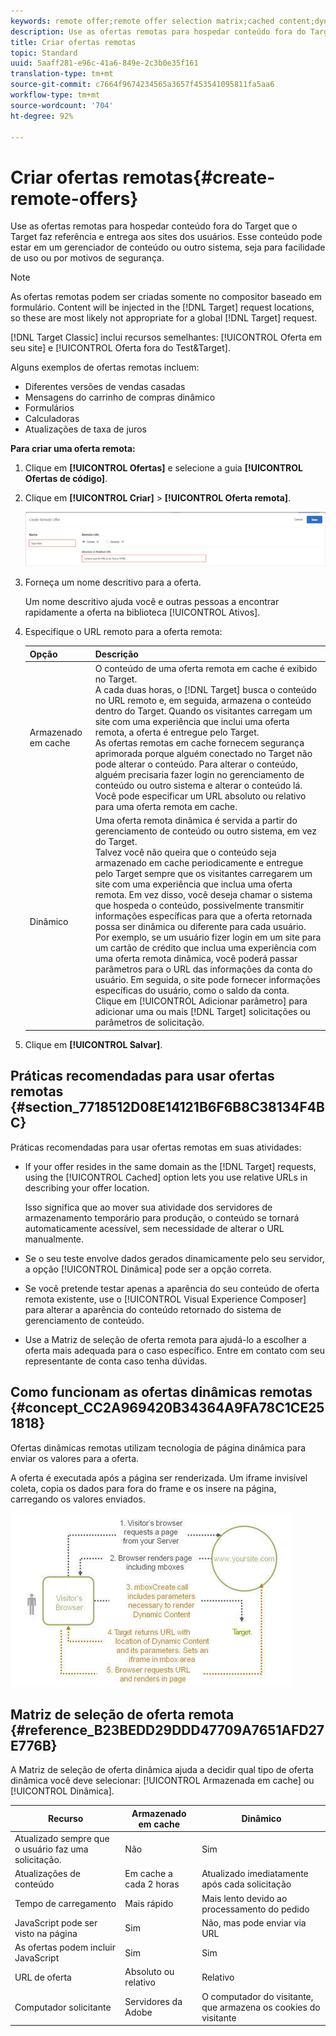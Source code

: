 ```yaml
---
keywords: remote offer;remote offer selection matrix;cached content;dynamic content
description: Use as ofertas remotas para hospedar conteúdo fora do Target que o Target faz referência e entrega aos sites dos usuários. Esse conteúdo pode estar em um gerenciador de conteúdo ou outro sistema, seja para facilidade de uso ou por motivos de segurança.
title: Criar ofertas remotas
topic: Standard
uuid: 5aaff281-e96c-41a6-849e-2c3b0e35f161
translation-type: tm+mt
source-git-commit: c7664f9674234565a3657f453541095811fa5aa6
workflow-type: tm+mt
source-wordcount: '704'
ht-degree: 92%

---
```



# Criar ofertas remotas{#create-remote-offers}

Use as ofertas remotas para hospedar conteúdo fora do Target que o Target faz referência e entrega aos sites dos usuários. Esse conteúdo pode estar em um gerenciador de conteúdo ou outro sistema, seja para facilidade de uso ou por motivos de segurança.

>[!NOTE]
>
>As ofertas remotas podem ser criadas somente no compositor baseado em formulário. Content will be injected in the [!DNL Target] request locations, so these are most likely not appropriate for a global [!DNL Target] request.
>
>[!DNL Target Classic] inclui recursos semelhantes: [!UICONTROL Oferta em seu site] e [!UICONTROL Oferta fora do Test&amp;Target].

Alguns exemplos de ofertas remotas incluem:

* Diferentes versões de vendas casadas
* Mensagens do carrinho de compras dinâmico
* Formulários
* Calculadoras
* Atualizações de taxa de juros

**Para criar uma oferta remota:**

1. Clique em **[!UICONTROL Ofertas]** e selecione a guia **[!UICONTROL Ofertas de código]**.
1. Clique em **[!UICONTROL Criar]** > **[!UICONTROL Oferta remota]**.

   ![](assets/remote_offer_ui.png)

1. Forneça um nome descritivo para a oferta.

   Um nome descritivo ajuda você e outras pessoas a encontrar rapidamente a oferta na biblioteca [!UICONTROL Ativos].

1. Especifique o URL remoto para a oferta remota:

   | Opção | Descrição |
   |--- |--- |
   | Armazenado em cache | O conteúdo de uma oferta remota em cache é exibido no Target.<br>A cada duas horas, o [!DNL Target] busca o conteúdo no URL remoto e, em seguida, armazena o conteúdo dentro do Target. Quando os visitantes carregam um site com uma experiência que inclui uma oferta remota, a oferta é entregue pelo Target.<br>As ofertas remotas em cache fornecem segurança aprimorada porque alguém conectado no Target não pode alterar o conteúdo. Para alterar o conteúdo, alguém precisaria fazer login no gerenciamento de conteúdo ou outro sistema e alterar o conteúdo lá.<br>Você pode especificar um URL absoluto ou relativo para uma oferta remota em cache. |
   | Dinâmico | Uma oferta remota dinâmica é servida a partir do gerenciamento de conteúdo ou outro sistema, em vez do Target.<br>Talvez você não queira que o conteúdo seja armazenado em cache periodicamente e entregue pelo Target sempre que os visitantes carregarem um site com uma experiência que inclua uma oferta remota. Em vez disso, você deseja chamar o sistema que hospeda o conteúdo, possivelmente transmitir informações específicas para que a oferta retornada possa ser dinâmica ou diferente para cada usuário.<br>Por exemplo, se um usuário fizer login em um site para um cartão de crédito que inclua uma experiência com uma oferta remota dinâmica, você poderá passar parâmetros para o URL das informações da conta do usuário. Em seguida, o site pode fornecer informações específicas do usuário, como o saldo da conta.<br>Clique em [!UICONTROL Adicionar parâmetro] para adicionar uma ou mais [!DNL Target] solicitações ou parâmetros de solicitação. |

1. Clique em **[!UICONTROL Salvar]**.

## Práticas recomendadas para usar ofertas remotas {#section_7718512D08E14121B6F6B8C38134F4BC}

Práticas recomendadas para usar ofertas remotas em suas atividades:

* If your offer resides in the same domain as the [!DNL Target] requests, using the [!UICONTROL Cached] option lets you use relative URLs in describing your offer location.

   Isso significa que ao mover sua atividade dos servidores de armazenamento temporário para produção, o conteúdo se tornará automaticamente acessível, sem necessidade de alterar o URL manualmente.

* Se o seu teste envolve dados gerados dinamicamente pelo seu servidor, a opção [!UICONTROL Dinâmica] pode ser a opção correta.
* Se você pretende testar apenas a aparência do seu conteúdo de oferta remota existente, use o [!UICONTROL Visual Experience Composer] para alterar a aparência do conteúdo retornado do sistema de gerenciamento de conteúdo.
* Use a Matriz de seleção de oferta remota para ajudá-lo a escolher a oferta mais adequada para o caso específico. Entre em contato com seu representante de conta caso tenha dúvidas.

## Como funcionam as ofertas dinâmicas remotas {#concept_CC2A969420B34364A9FA78C1CE251818}

Ofertas dinâmicas remotas utilizam tecnologia de página dinâmica para enviar os valores para a oferta.

A oferta é executada após a página ser renderizada. Um iframe invisível coleta, copia os dados para fora do frame e os insere na página, carregando os valores enviados.

![](assets/remote_offer_howitworks_2.jpeg)

## Matriz de seleção de oferta remota {#reference_B23BEDD29DDD47709A7651AFD27E776B}

A Matriz de seleção de oferta dinâmica ajuda a decidir qual tipo de oferta dinâmica você deve selecionar: [!UICONTROL Armazenada em cache] ou [!UICONTROL Dinâmica].

| Recurso | Armazenado em cache | Dinâmico |
|--- |--- |--- |
| Atualizado sempre que o usuário faz uma solicitação. | Não | Sim |
| Atualizações de conteúdo | Em cache a cada 2 horas | Atualizado imediatamente após cada solicitação |
| Tempo de carregamento | Mais rápido | Mais lento devido ao processamento do pedido |
| JavaScript pode ser visto na página | Sim | Não, mas pode enviar via URL |
| As ofertas podem incluir JavaScript | Sim | Sim |
| URL de oferta | Absoluto   ou relativo | Relativo |
| Computador solicitante | Servidores da Adobe | O computador do visitante, que armazena os cookies do visitante |